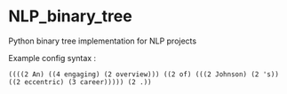 # NLP_binary_tree
Python binary tree implementation for NLP projects

Example config syntax : 
```
((((2 An) ((4 engaging) (2 overview))) ((2 of) (((2 Johnson) (2 's)) ((2 eccentric) (3 career))))) (2 .))
```
